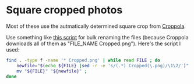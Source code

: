# Square cropped photos

Most of these use the autmatically determined square crop from [Croppola](https://croppola.com/).

Use something like [this script](https://unix.stackexchange.com/a/175137) for bulk renaming the files (because Croppola downloads all of them as "FILE_NAME Cropped.png"). Here's the script I used:

```bash
find . -type f -name '* Cropped.png' | while read FILE ; do
    newfile="$(echo ${FILE} |sed -r -e 's/(.*) Cropped(\.png)/\1\2/')" ;
    mv "${FILE}" "${newfile}" ;
done
```